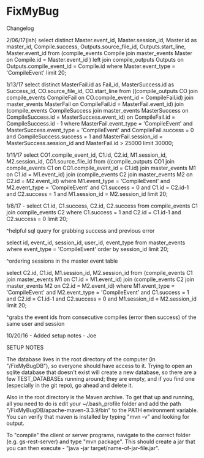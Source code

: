# FixMyBug
Changelog

2/06/17(ish)
select distinct 
Master.event_id, Master.session_id, Master.id as master_id, Compile.success, Outputs.source_file_id, Outputs.start_line, Master.event_id from (compile_events Compile join master_events Master on Compile.id = Master.event_id ) left join compile_outputs Outputs on Outputs.compile_event_id = Compile.id where Master.event_type = 'CompileEvent' limit 20;

1/13/17
select distinct MasterFail.id as Fail_id, MasterSuccess.id as Success_id, CO.source_file_id, CO.start_line from
((compile_outputs CO join compile_events CompileFail on CO.compile_event_id = CompileFail.id)
join master_events MasterFail on CompileFail.id = MasterFail.event_id) 
join (compile_events CompileSuccess join master_events MasterSuccess on CompileSuccess.id = MasterSuccess.event_id) on CompileFail.id = CompileSuccess.id - 1
where MasterFail.event_type = 'CompileEvent' and MasterSuccess.event_type = 'CompileEvent'
and CompileFail.success = 0 and CompileSuccess.success = 1
and MasterFail.session_id = MasterSuccess.session_id and MasterFail.id > 25000 limit 30000;

1/11/17
select CO1.compile_event_id, C1.id, C2.id, M1.session_id, M2.session_id, CO1.source_file_id from ((compile_outputs CO1 join compile_events C1 on CO1.compile_event_id = C1.id) join master_events M1 on C1.id = M1.event_id) join (compile_events C2 join master_events M2 on C2.id = M2.event_id) where M1.event_type = 'CompileEvent' and M2.event_type = 'CompileEvent' and C1.success = 0 and C1.id = C2.id-1 and C2.success = 1 and M1.session_id = M2.session_id limit 20;

1/8/17 - select C1.id, C1.success, C2.id, C2.success from compile_events C1 join compile_events C2 where C1.success = 1 and C2.id = C1.id-1 and C2.success = 0 limit 20;

^helpful sql query for grabbing success and previous error

select id, event_id, session_id, user_id, event_type from master_events where event_type = 'CompileEvent' order by session_id limit 20;

^ordering sessions in the master event table

select C2.id, C1.id, M1.session_id, M2.session_id from (compile_events C1 join master_events M1 on C1.id = M1.event_id) join (compile_events C2 join master_events M2 on C2.id = M2.event_id) where M1.event_type = 'CompileEvent' and M2.event_type = 'CompileEvent' and C1.success = 1 and C2.id = C1.id-1 and C2.success = 0 and M1.session_id = M2.session_id limit 20;

^grabs the event ids from consecutive compiles (error then success) of the same user and session


10/20/16 - Added setup notes - Joe

SETUP NOTES

The database lives in the root directory of the computer (in "/FixMyBugDB"), so everyone should have access to it. Trying to open an sqlite database that doesn't exist will create a new database, so there are a few TEST_DATABASEs running around; they are empty, and if you find one (especially in the git repo), go ahead and delete it.

Also in the root directory is the Maven archive. To get that up and running, all you need to do is edit your ~/.bash_profile folder and add the path "/FixMyBugDB/apache-maven-3.3.9/bin" to the PATH environment variable. You can verify that maven is installed by typing "mvn -v" and looking for output.

To "compile" the client or server programs, navigate to the correct folder (e.g. gs-rest-server) and type "mvn package". This should create a jar that you can then execute - "java -jar target/name-of-jar-file.jar".
